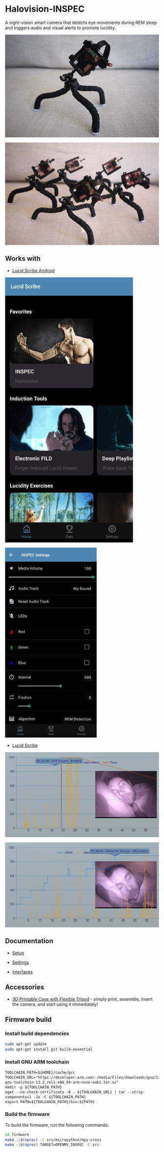 # Halovision-INSPEC

A night-vision smart camera that detects eye movements during REM sleep and triggers audio and visual alerts to promote lucidity.

![INSPEC](https://github.com/lucidcode/Halovision-INSPEC/raw/master/images/inspec.jpg?raw=true "INSPEC")

![INSPECs](https://github.com/lucidcode/Halovision-INSPEC/raw/master/images/inspecs.jpg?raw=true "INSPECs")

## Works with

- <a href="https://play.google.com/store/apps/details?id=com.lucidcode.lucidscribe">Lucid Scribe Android</a>

![Lucid Scribe Android](https://github.com/lucidcode/Halovision-INSPEC/raw/master/images/lucid_scribe_android.gif?raw=true "Lucid Scribe Android")

![Lucid Scribe Setting](https://github.com/lucidcode/Halovision-INSPEC/raw/master/images/lucid_scribe_settings.gif?raw=true "Lucid Scribe Setting")

- <a href="http://lucidcode.com/LucidScribe/">Lucid Scribe</a>

![Lucid Scribe REM sleep at 06:23](https://github.com/lucidcode/Halovision-INSPEC/raw/master/images/lucid_scribe_rem_0623.gif?raw=true "Lucid Scribe REM sleep at 06:23")

![Lucid Scribe REM sleep at 07:38](https://github.com/lucidcode/Halovision-INSPEC/raw/master/images/lucid_scribe_rem_0738.gif?raw=true "Lucid Scribe REM sleep at 07:38")

## Documentation

- [Setup](https://github.com/lucidcode/Halovision-INSPEC/wiki/Setup%E2%80%90en)

- [Settings](https://github.com/lucidcode/Halovision-INSPEC/wiki/Settings%E2%80%90en)

- [Interfaces](https://github.com/lucidcode/Halovision-INSPEC/wiki/Interfaces%E2%80%90en)

## Accessories

- [3D Printable Case with Flexible Tripod](https://makerworld.com/en/models/665460#profileId-592934) - simply print, assemble, insert the camera, and start using it immediately!

## Firmware build

### Install build dependencies
```bash
sudo apt-get update
sudo apt-get install git build-essential
```

### Install GNU ARM toolchain
```
TOOLCHAIN_PATH=${HOME}/cache/gcc
TOOLCHAIN_URL="https://developer.arm.com/-/media/Files/downloads/gnu/13.2.rel1/binrel/arm-gnu-toolchain-13.2.rel1-x86_64-arm-none-eabi.tar.xz"
mkdir -p ${TOOLCHAIN_PATH}
wget --no-check-certificate -O - ${TOOLCHAIN_URL} | tar --strip-components=1 -Jx -C ${TOOLCHAIN_PATH}
export PATH=${TOOLCHAIN_PATH}/bin:${PATH}
```

### Build the firmware
To build the firmware, run the following commands:
```bash
cd firmware
make -j$(nproc) -C src/micropython/mpy-cross
make -j$(nproc) TARGET=OPENMV_INSPEC -C src
```
